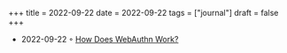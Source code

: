 +++
title = 2022-09-22
date = 2022-09-22
tags = ["journal"]
draft = false
+++

-   2022-09-22 ◦ [How Does WebAuthn Work?](https://dev.to/passage/how-does-webauthn-work-25p3)
